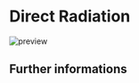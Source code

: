 # Direct Radiation

![preview](${base_url}/meteosuisse/Radiation/Direct/Direct.png)

## Further informations
